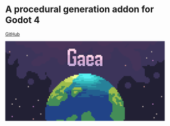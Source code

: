 # A procedural generation addon for Godot 4

[GitHub](https://github.com/BenjaTK/Gaea)


![](assets/gaea.png)
